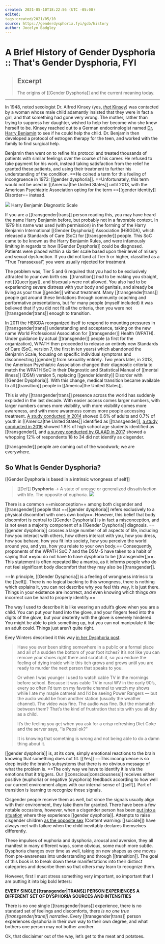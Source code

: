 ```yaml
---
created: 2021-05-10T18:22:56 (UTC -05:00)
edited: 
tags:created/2021/05/10
source: https://genderdysphoria.fyi/gdb/history
author: Jocelyn Badgley
---
```


# A Brief History of Gender Dysphoria :: That's Gender Dysphoria, FYI

> ## Excerpt
> The origins of [[Gender Dysphoria]] and the current meaning today.

---
In 1948, noted sexologist Dr. Alfred Kinsey (yes, [_that_ Kinsey](https://en.wikipedia.org/wiki/Alfred_Kinsey)) was contacted by a woman whose male child adamantly insisted that they were in fact a girl, and that something had gone very wrong. The mother, rather than trying to suppress her daughter, wished to help her become who she knew herself to be. Kinsey reached out to a German endocrinologist named [Dr. Harry Benjamin](https://en.wikipedia.org/wiki/Harry_Benjamin) to see if he could help the child. Dr. Benjamin then developed a protocol of estrogen therapy for the teen, and worked with the family to find surgical help.

Benjamin then went on to refine his protocol and treated thousands of patients with similar feelings over the course of his career. He refused to take payment for his work, instead taking satisfaction from the relief he granted these patients, and using their treatment to further his understanding of the condition. ==He coined a term for this feeling of incongruence in 1973: [[gender dysphoria]]. ==Unfortunately, this term would not be used in [[America|the United States]] until 2013, with the American Psychiatric Association opting for the term ==[[gender identity]] Disorder== instead.

 [![](https://genderdysphoria.fyi/gdb/hbscale-118dcba4b4.gif)](https://genderdysphoria.fyi/gdb/hbscale-118dcba4b4.gif) Harry Benjamin Diagnostic Scale

If you are a [[transgender|trans]] person reading this, you may have heard the name Harry Benjamin before, but probably not in a favorable context. In 1979 his name was used (with permission) in the forming of the Harry Benjamin International [[Gender Dysphoria]] Association (HBIGDA), which released a Standards of Care (SoC) for [[transgender]] people. This SoC came to be known as the Harry Benjamin Rules, and were infamously limiting in regards to how [[Gender Dysphoria]] could be diagnosed. Patients were placed within a six tier scale based upon their level of misery and sexual dysfunction. If you did not land at Tier 5 or higher, classified as a “True Transsexual”, you were usually rejected for treatment.

The problem was, Tier 5 and 6 required that you had to be exclusively attracted to your own birth sex. [[transition]] _had_ to be making you straight, not [[Queer|gay]], and bisexuals were not allowed. You also had to be experiencing severe distress with your body and genitals, and already be living as your true [[gender]] without treatment. Many [[transgender|trans]] people got around these limitations through community coaching and performative presentations, but for many people (myself included) it was believed that if you did not fit all the criteria, then you were not [[transgender|trans]] enough to transition.

In 2011 the HBIGDA reorganized itself to respond to mounting pressures in [[transgender|trans]] understanding and acceptance, taking on the new name World Professional Association for [[transgender]] Health (WPATH). Under guidance by actual [[transgender]] people (a first for the organization), WPATH then proceeded to release an entirely new Standards of Care (SoC, version 7, the first in ten years) which abandoned the Benjamin Scale, focusing on specific individual symptoms and disconnecting [[gender]] from sexuality entirely. Two years later, in 2013, the American Psychiatric Association changed their diagnostic criteria to match the WPATH SoC in their Diagnostic and Statistical Manual of [[mental illness]] (DSM) version 5, replacing [[gender identity]] Disorder with [[Gender Dysphoria]]. With this change, medical transition became available to all [[transition]] people in [[America|the United States]].

This is why [[transgender|trans]] presence across the world has suddenly exploded in the last decade. With easier access comes larger numbers, with larger numbers comes more visibility, with more visibility comes more awareness, and with more awareness comes more people accessing treatment. [A study conducted in 2014](https://williamsinstitute.law.ucla.edu/wp-content/uploads/TransAgeReport.pdf) showed 0.6% of adults and 0.7% of youth in [[America|the United States]] identified as [[transgender]], [a study conducted in 2016](https://www.cdc.gov/mmwr/volumes/68/wr/mm6803a3.htm) showed 1.8% of high school age students identified as [[transgender]], and [a survey conducted by GLAAD in 2017](https://www.glaad.org/files/aa/2017_GLAAD_Accelerating_Acceptance.pdf) showed a whopping 12% of respondents 18 to 34 did not identify as cisgender.

[[transgender]] people are coming out of the woodwork; we are everywhere.

## So What Is Gender Dysphoria? 
[[Gender Dysphoria is based in a intrinsic wrongness of self]]
> [[Def]] **Dysphoria** -> A state of unease or generalized dissatisfaction with life. The opposite of euphoria.
 [![](https://genderdysphoria.fyi/gdb/glue-f5e68b7cdf.jpeg)](https://genderdysphoria.fyi/gdb/glue-f5e68b7cdf.jpeg) 

There is a common ==misconception== among both cisgender and [[transgender]] people that ==[[gender dysphoria]] refers exclusively to a physical discomfort with ones own body==. However, this belief that body discomfort is central to [[Gender Dysphoria]] is in fact a misconception, and is not even a majority component of a [[Gender Dysphoria]] diagnosis. ==[[gender dysphoria]] crosses a large number of all aspects of life, including how you interact with others, how others interact with you, how you dress, how you behave, how you fit into society, how you perceive the world around you, and yes, how you relate to your own body.== Consequently, proponents of the WPATH SoC 7 and the DSM-5 have taken to a habit of saying that ==you do not have to have dysphoria to be [[transgender]]==. This statement is often repeated like a mantra, as it informs people who do not feel significant body discomfort that they may also be [[transgender]].

==In principle, [[Gender Dysphoria]] is a feeling of wrongness intrinsic to the [[self]]. There is no logical backing to this wrongness, there is nothing which explains it, you can not describe why you feel this way, it is just there. Things in your existence are incorrect, and even knowing which things _are_ incorrect can be hard to properly identify.==

The way I used to describe it is like wearing an adult’s glove when you are a child. You can put your hand into the glove, and your fingers feed into the digits of the glove, but your dexterity with the glove is severely hindered. You might be able to pick something up, but you can not manipulate it like an adult could. Things just aren’t quite right.

Evey Winters described it this way [in her Dysphoria post](https://eveywinters.com/2019/10/14/on-dysphoria-before-enduring-and-after/).

> Have you ever been sitting somewhere in a public or a formal place and all of a sudden the bottom of your foot itches? It’s not like you can remove your shoes right there and scratch it, so you endure the feeling of dying inside while this itch grows and grows until you are ready to murder the next person that speaks to you.
> 
> Or when I was younger I used to watch cable TV in the mornings before school. Because it was cable TV in rural WV in the early 90’s, every so often I’d turn on my favorite channel to watch my shows while I ate my maple oatmeal and I’d be seeing Power Rangers — but the audio would be from another station (usually the weather channel). The video was fine. The audio was fine. But the mismatch between them? That’s the kind of frustration that sits with you all day as a child.
> 
> It’s the feeling you get when you ask for a crisp refreshing Diet Coke and the server says, “Is Pepsi ok?”
> 
> It is knowing that something is wrong and not being able to do a damn thing about it.

[[gender dysphoria]] is, at its core, simply emotional reactions to the brain knowing that something does not fit. [[Yes]] ==This incongruence is so deep inside the brain’s subsystems that there is no obvious message of what the problem is. ==The only way we have to identify it is via the emotions that it triggers. Our [[conscious|consciousness]] receives either positive (euphoria) or negative (dysphoria) feedback according to how well our current environment aligns with our internal sense of [[self]]. Part of transition is learning to recognize those signals.

Cisgender people receive them as well, but since the signals usually align with their environment, they take them for granted. There have been a few notable occasions, however, when a cisgender person has been [put into a situation](https://www.teenvogue.com/story/maisie-williams-arya-stark-game-of-thrones-affected-her-body-image) where they experience [[gender dysphoria]]. Attempts to raise cisgender children [as the opposite sex](https://www.nytimes.com/2004/05/12/us/david-reimer-38-subject-of-the-john-joan-case.html) (Content warning: [[suicide]]) have always met with failure when the child inevitably declares themselves differently.

These impulses of euphoria and dysphoria, arousal and aversion, they all manifest in many different ways, some obvious, some much more subtle. Dysphoria changes over time as well, taking on new shapes as one moves from pre-awareness into understanding and through [[transition]]. The goal of this book is to break down these manifestations into their distinct categories and describe them so that others may learn to recognize them.

However, first I must stress something very important, so important that I am putting it into big bold letters:

**EVERY SINGLE [[transgender|TRANS]] PERSON EXPERIENCES A DIFFERENT SET OF DYSPHORIA SOURCES AND INTENSITIES**

There is no one single [[transgender|trans]] experience, there is no standard set of feelings and discomforts, there _is no one true [[transgender|trans]] narrative_. Every [[transgender|trans]] person experiences dysphoria in their own way to their own degree, and what bothers one person may not bother another.

Ok, that disclaimer out of the way, let’s get to the meat and potatoes.
